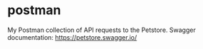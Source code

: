 # postman
My Postman collection of API requests to the Petstore.
Swagger documentation: https://petstore.swagger.io/

